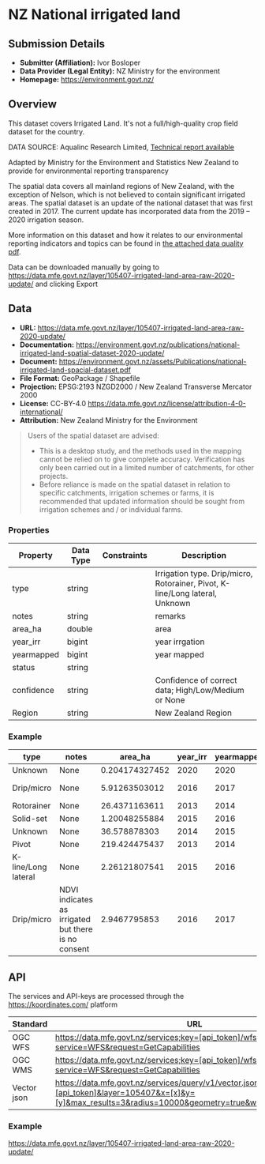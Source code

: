 # NZ National irrigated land

## Submission Details

- **Submitter (Affiliation):** Ivor Bosloper
- **Data Provider (Legal Entity):** NZ Ministry for the environment
- **Homepage:** https://environment.govt.nz/

## Overview

This dataset covers Irrigated Land. It's not a full/high-quality crop field dataset for the country.

DATA SOURCE: Aqualinc Research Limited, [Technical report available](https://environment.govt.nz/publications/national-irrigated-land-spatial-dataset-2020-update)

Adapted by Ministry for the Environment and Statistics New Zealand to provide for environmental reporting transparency

The spatial data covers all mainland regions of New Zealand, with the exception of Nelson, which is not believed to 
contain significant irrigated areas. The spatial dataset is an update of the national dataset that was first 
created in 2017. The current update has incorporated data from the 2019 – 2020 irrigation season.

More information on this dataset and how it relates to our environmental reporting indicators and topics can be 
found in [the attached data quality pdf](https://data.mfe.govt.nz/services/api/v1.x/layers/105407/versions/312134/attachments/22954/download/).

Data can be downloaded manually by going to https://data.mfe.govt.nz/layer/105407-irrigated-land-area-raw-2020-update/ and clicking Export

## Data

- **URL:** https://data.mfe.govt.nz/layer/105407-irrigated-land-area-raw-2020-update/
- **Documentation:** https://environment.govt.nz/publications/national-irrigated-land-spatial-dataset-2020-update/
- **Document:** https://environment.govt.nz/assets/Publications/national-irrigated-land-spacial-dataset.pdf
- **File Format:** GeoPackage / Shapefile
- **Projection:** EPSG:2193 NZGD2000 / New Zealand Transverse Mercator 2000
- **License:** CC-BY-4.0 https://data.mfe.govt.nz/license/attribution-4-0-international/
- **Attribution:** New Zealand Ministry for the Environment

> Users of the spatial dataset are advised:
> 
> - This is a desktop study, and the methods used in the mapping cannot be relied on to give complete
> accuracy. Verification has only been carried out in a limited number of catchments, for other
> projects.
> - Before reliance is made on the spatial dataset in relation to specific catchments, irrigation schemes
> or farms, it is recommended that updated information should be sought from irrigation schemes and
> / or individual farms.

### Properties

| Property   | Data Type | Constraints | Description                                                                  |
|------------|-----------|-------------|------------------------------------------------------------------------------|
| type       | string    |             | Irrigation type. Drip/micro, Rotorainer, Pivot, K-line/Long lateral, Unknown |
| notes      | string    |             | remarks                                                                      |
| area_ha    | double    |             | area                                                                         |
| year_irr   | bigint    |             | year irrgation                                                               |
| yearmapped | bigint    |             | year mapped                                                                  |
| status     | string    |             |                                                                              |
| confidence | string    |             | Confidence of correct data; High/Low/Medium or None                          |
| Region     | string    |             | New Zealand Region                                                           |

### Example

| type                | notes                                               | area_ha        | year_irr | yearmapped | status  | confidence | Region        |
|---------------------|-----------------------------------------------------|----------------|----------|------------|---------|------------|---------------|
| Unknown             | None                                                | 0.204174327452 | 2020     | 2020       | Current | Low        | Auckland      |
| Drip/micro          | None                                                | 5.91263503012  | 2016     | 2017       | Current | Medium     | Bay of Plenty |
| Rotorainer          | None                                                | 26.4371163611  | 2013     | 2014       | Current | None       | Canterbury    |
| Solid-set           | None                                                | 1.20048255884  | 2015     | 2016       | Current | None       | Canterbury    |
| Unknown             | None                                                | 36.578878303   | 2014     | 2015       | Current | None       | Canterbury    |
| Pivot               | None                                                | 219.424475437  | 2013     | 2014       | Current | None       | Canterbury    | 
| K-line/Long lateral | None                                                | 2.26121807541  | 2015     | 2016       | Current | None       | Canterbury    |
| Drip/micro          | NDVI indicates as irrigated but there is no consent | 2.9467795853   | 2016     | 2017       | Current | Low        | Gisborne      |

## API

The services and API-keys are processed through the https://koordinates.com/ platform


| Standard    | URL                                                                                                                                                            | Documentation |
|-------------|----------------------------------------------------------------------------------------------------------------------------------------------------------------|---------------|
| OGC WFS     | https://data.mfe.govt.nz/services;key=[api_token]/wfs/layer-105407/?service=WFS&request=GetCapabilities                                                        | -             |
| OGC WMS     | https://data.mfe.govt.nz/services;key=[api_token]/wfs/?service=WFS&request=GetCapabilities                                                                     |               |
| Vector json | https://data.mfe.govt.nz/services/query/v1/vector.json?key=[api_token]&layer=105407&x=[x]&y=[y]&max_results=3&radius=10000&geometry=true&with_field_names=true |               |

### Example

https://data.mfe.govt.nz/layer/105407-irrigated-land-area-raw-2020-update/
